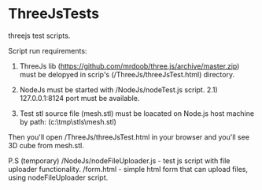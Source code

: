 # ThreeJsTests
threejs test scripts.

 Script run requirements:
 
 1) ThreeJs lib (https://github.com/mrdoob/three.js/archive/master.zip) 
    must be delopyed in scrip's (/ThreeJs/threeJsTest.html) directory.
    
 2) NodeJs must be started with /NodeJs/nodeTest.js script.
 2.1) 127.0.0.1:8124 port must be available.
 
 3) Test stl source file (mesh.stl) must be loacated on Node.js host machine 
    by path: (c:\tmp\stls\mesh.stl)
    

Then you'll open /ThreeJs/threeJsTest.html in your browser and you'll see 3D cube from mesh.stl.


P.S 
(temporary) /NodeJs/nodeFileUploader.js - test js script with file uploader functionality.
/form.html - simple html form that can upload files, using nodeFileUploader script.
